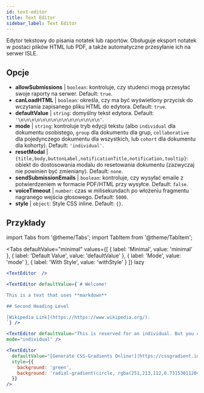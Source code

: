 ```yaml
---
id: text-editor
title: Text Editor
sidebar_label: Text Editor
---
```


Edytor tekstowy do pisania notatek lub raportów. Obsługuje eksport notatek w postaci plików HTML lub PDF, a także automatyczne przesyłanie ich na serwer ISLE.

## Opcje

* __allowSubmissions__ | `boolean`: kontroluje, czy studenci mogą przesyłać swoje raporty na serwer. Default: `true`.
* __canLoadHTML__ | `boolean`: określa, czy ma być wyświetlony przycisk do wczytania zapisanego pliku HTML do edytora. Default: `true`.
* __defaultValue__ | `string`: domyślny tekst edytora. Default: `'\n\n\n\n\n\n\n\n\n\n\n\n\n\n\n'`.
* __mode__ | `string`: kontroluje tryb edycji tekstu (albo `individual` dla dokumentu osobistego, `group` dla dokumentu dla grup, `collaborative` dla pojedynczego dokumentu dla wszystkich, lub `cohort` dla dokumentu dla kohorty). Default: `'individual'`.
* __resetModal__ | `{title,body,buttonLabel,notificationTitle,notification,tooltip}`: obiekt do dostosowania modalu do resetowania dokumentu (zazwyczaj nie powinien być zmieniany). Default: `none`.
* __sendSubmissionEmails__ | `boolean`: kontroluje, czy wysyłać emaile z potwierdzeniem w formacie PDF/HTML przy wysyłce. Default: `false`.
* __voiceTimeout__ | `number`: czas w milisekundach po włożeniu fragmentu nagranego wejścia głosowego. Default: `5000`.
* __style__ | `object`: Style CSS inline. Default: `{}`.


## Przykłady

import Tabs from '@theme/Tabs';
import TabItem from '@theme/TabItem';

<Tabs
    defaultValue="minimal"
    values={[
        { label: 'Minimal', value: 'minimal' },
        { label: 'Default Value', value: 'defaultValue' },
        { label: 'Mode', value: 'mode' },
        { label: 'With Style', value: 'withStyle' }
    ]}
    lazy
>

<TabItem value="minimal">

```jsx live
<TextEditor  />
```

</TabItem>

<TabItem value="defaultValue">

```jsx live
<TextEditor defaultValue={`# Welcome!

This is a text that uses **markdown**

## Second Heading Level

[Wikipedia Link](https://https://www.wikipedia.org/).
`} />
```

</TabItem>

<TabItem value="mode">

```jsx live
<TextEditor defaultValue="This is reserved for an individual. But you can also allow groups, students cohorts, or everybody to join in and work collaboratively (setting the mode option will only have an effect in a live lesson, not this preview)." 
mode="individual" />
```

</TabItem>

<TabItem value="withStyle">

```jsx live
<TextEditor  
  defaultValue="[Generate CSS-Gradients Online!](https://cssgradient.io/)"
  style={{ 
    background: 'green',
    background: 'radial-gradient(circle, rgba(251,213,112,0.7315301120448179) 0%,rgba(83,199,14,0.4514180672268907) 100%)' 
  }}
/>
```

</TabItem>

</Tabs>
